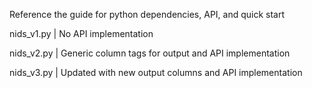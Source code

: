 Reference the guide for python dependencies, API, and quick start 

nids_v1.py | No API implementation

nids_v2.py | Generic column tags for output and API implementation

nids_v3.py | Updated with new output columns and API implementation
